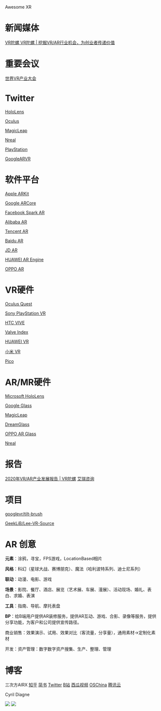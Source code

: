 Awesome XR

# 新闻媒体

[VR陀螺 VR陀螺 | 挖掘VR/AR行业机会，为创业者传递价值](https://www.vrtuoluo.cn/)

# 重要会议
[世界VR产业大会](https://www.wcvri.cn/) 

# Twitter

[HoloLens](https://twitter.com/HoloLens)

[Oculus](https://twitter.com/oculus)

[MagicLeap](https://twitter.com/magicleap)

[Nreal](https://twitter.com/Nreal)

[PlayStation](https://twitter.com/PlayStation)

[GoogleARVR](https://twitter.com/GoogleARVR)


[]()
[]()
[]()
[]()
[]()
[]()

# 软件平台

[Apple ARKit](https://developer.apple.com/augmented-reality/)

[Google ARCore](https://developers.google.com/ar)

[Facebook Spark AR](https://sparkar.facebook.com/ar-studio/)

[Alibaba AR](https://open-ar.bot.tmall.com/)

[Tencent AR](https://tar.qq.com/sdk)

[Baidu AR](https://ar.baidu.com/#/)

[JD AR](https://ar.jd.com/arpages/developer.html)

[HUAWEI AR Engine](https://developer.huawei.com/consumer/cn/hms/huawei-arengine/)

[OPPO AR](https://open.oppomobile.com/newservice/capability?pagename=ar)


# VR硬件

[Oculus Quest](https://www.oculus.com/)

[Sony PlayStation VR]()

[HTC VIVE](https://www.vive.com/cn/)

[Valve Index]()

[HUAWEI VR](https://consumer.huawei.com/cn/wearables/vr-glass/)

[小米 VR](https://www.mi.com/mivr-1o)

[Pico](https://www.pico-interactive.com/cn/index.html)


# AR/MR硬件

[Microsoft HoloLens](https://www.microsoft.com/en-us/hololens)

[Google Glass](https://www.google.com/glass/start/)

[MagicLeap](https://www.magicleap.com/)

[DreamGlass](https://www.dreamworldvision.com/)

[OPPO AR Glass](https://www.oppo.com/en/newsroom/stories/augmented-reality-glasses-are-about-to-change-the-game-/)

[Nreal](https://www.nreal.ai/)

# 报告

[2020年VR/AR产业发展报告 | VR陀螺](https://mp.weixin.qq.com/s/iCLJBKirIYoc9Cn6NoK7nQ)
[艾瑞咨询](https://www.iresearch.com.cn/report.shtml)


# 项目

[googlevr/tilt-brush](https://github.com/googlevr/tilt-brush)

[GeekLiB/Lee-VR-Source](https://github.com/GeekLiB/Lee-VR-Source)

# AR 创意

**元素**：涂鸦，寻宝，FPS游戏，LocationBased相片

**风格**：科幻（星球大战、赛博朋克）、魔法（哈利波特系列、迪士尼系列）

**联动**：动漫、电影、游戏

**场景**：影院、餐厅、酒店、展览（艺术展、车展、漫展）、活动现场、婚礼、表白、求婚、表演

**工具**：指南、导航、摩托表盘

**BP**：给B端用户提供AR装修服务，提供AR互动、游戏、合影、录像等服务，提供分享功能，为客户和公司提供宣传路径。

商业销售：效果演示、试用、效果对比（客流量，分享量），通用素材->定制化素材

开发：资产管理：数字数字资产搜集、生产、整理、管理


# 博客
三次方AIRX
[知乎](https://www.zhihu.com/column/ARDevelops)
[简书](https://www.jianshu.com/u/a57753a1ae07)
[Twitter](https://twitter.com/airx_platform)
[B站](https://space.bilibili.com/662603890)
[西瓜视频](https://www.ixigua.com/home/50376137733/)
[OSChina](https://my.oschina.net/u/4805491)
[腾讯云](https://cloud.tencent.com/developer/column/90391)

Cyril Diagne

![](https://twitter.com/cyrildiagne/photo)
![](https://twitter.com/i/status/1319262984523448323)
[]()
[]()
[]()
[]()
[]()





